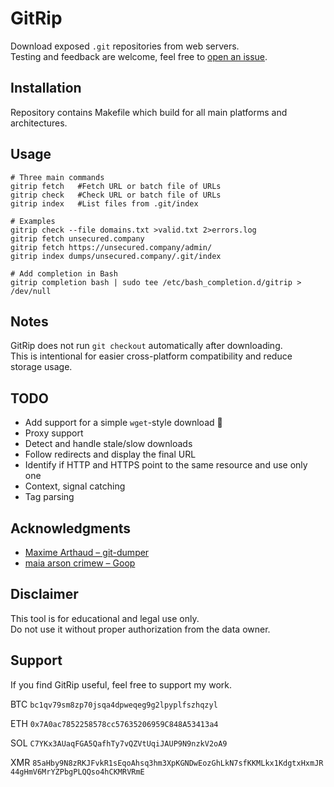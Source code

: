 # GitRip
Download exposed `.git` repositories from web servers.  
Testing and feedback are welcome, feel free to
[open an issue](https://github.com/unsecured-company/gitrip/issues).

## Installation
Repository contains Makefile which build for all main platforms and architectures.

## Usage
```
# Three main commands
gitrip fetch   #Fetch URL or batch file of URLs
gitrip check   #Check URL or batch file of URLs
gitrip index   #List files from .git/index

# Examples
gitrip check --file domains.txt >valid.txt 2>errors.log
gitrip fetch unsecured.company
gitrip fetch https://unsecured.company/admin/
gitrip index dumps/unsecured.company/.git/index

# Add completion in Bash
gitrip completion bash | sudo tee /etc/bash_completion.d/gitrip > /dev/null
```


## Notes
GitRip does not run `git checkout` automatically after downloading.  
This is intentional for easier cross-platform compatibility and reduce storage usage.  

## TODO
- Add support for a simple `wget`-style download 🙂
- Proxy support
- Detect and handle stale/slow downloads
- Follow redirects and display the final URL
- Identify if HTTP and HTTPS point to the same resource and use only one
- Context, signal catching
- Tag parsing

## Acknowledgments
- [Maxime Arthaud – git-dumper](https://github.com/arthaud/git-dumper)
- [maia arson crimew – Goop](https://github.com/nyancrimew/goop)

## Disclaimer
This tool is for educational and legal use only.  
Do not use it without proper authorization from the data owner.

## Support
If you find GitRip useful, feel free to support my work.

BTC&nbsp;`bc1qv79sm8zp70jsqa4dpweqeg9g2lpyplfszhqzyl`

ETH&nbsp;`0x7A0ac7852258578cc57635206959C848A53413a4`

SOL&nbsp;`C7YKx3AUaqFGA5QafhTy7vQZVtUqiJAUP9N9nzkV2oA9`

XMR&nbsp;`85aHby9N8zRKJFvkR1sEqoAhsq3hm3XpKGNDwEozGhLkN7sfKKMLkx1KdgtxHxmJR44gHmV6MrYZPbgPLQQso4hCKMRVRmE`
